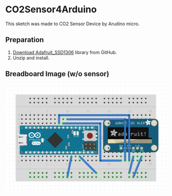 # CO2Sensor4Arduino

This sketch was made to CO2 Sensor Device by Arudino micro.

## Preparation

1. [Download Adafruit_SSD1306](https://github.com/adafruit/Adafruit_SSD1306/archive/master.zip) library from GitHub.
2. Unzip and install.

## Breadboard Image (w/o sensor)
![Breadboard Image](https://github.com/takahashikenichi/CO2Sensor4Arduino/blob/master/parts_wo_co2sensor.png)
